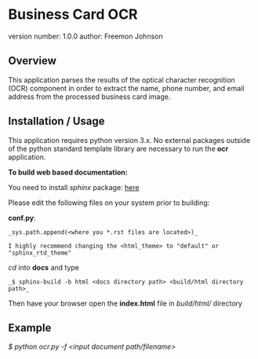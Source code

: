 Business Card OCR
===============================

version number: 1.0.0
author: Freemon Johnson

Overview
--------

This application parses the results of the optical character recognition (OCR) component in order to extract the name, phone number, and email address from the processed business card image.



Installation / Usage
--------------------
This application requires python version 3.x. No external packages outside of
the python standard template library are necessary to run the **ocr** application.


**To build web based documentation:**

You need to install _sphinx_ package: [here](http://www.sphinx-doc.org/en/master/usage/installation.html)

Please edit the following files on your system prior to building:

**conf.py**:

	_sys.path.append(<where you *.rst files are located>)_
	
	I highly recommend changing the <html_theme> to "default" or "sphinx_rtd_theme"

_cd_ into **docs** and type 

    _$ sphinx-build -b html <docs directory path> <build/html directory path>_


Then have your browser open the **index.html** file in _build/html/_ directory


Example
-------

_$  python ocr.py -f <input document path/filename>_ 
